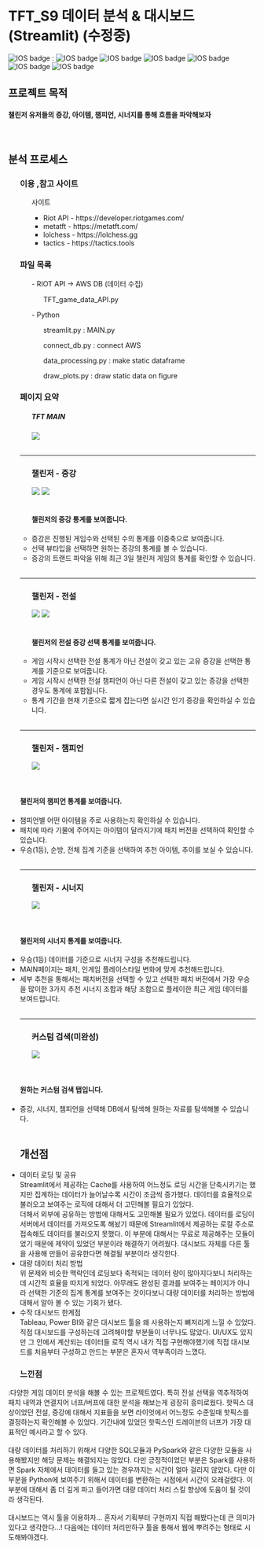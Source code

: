 <h1> TFT_S9 데이터 분석 & 대시보드 (Streamlit) (수정중) </h1>

![IOS badge](https://img.shields.io/badge/python-3.7-blue?style=flat-square&logo=python&logoColor=ffdd54&style=plastic)  : 
![IOS badge](https://img.shields.io/badge/-streamlit-lightgrey)
![IOS badge](https://img.shields.io/badge/-pickle-lightgrey)
![IOS badge](https://img.shields.io/badge/-pandas-lightgrey)
![IOS badge](https://img.shields.io/badge/-numpy-lightgrey)
![IOS badge](https://img.shields.io/badge/-matplotlib-lightgrey)
![IOS badge](https://img.shields.io/badge/-plotly-lightgrey)



<h2> 프로젝트 목적 </h2>
<h4> 챌린저 유저들의 증강, 아이템, 챔피언, 시너지를 통해 흐름을 파악해보자 </h4>

</br>

<h2> 분석 프로세스 </h2>

<ul> <h3> 이용 ,참고 사이트 </h3>

<ul>사이트<ul>
  <li> Riot API - https://developer.riotgames.com/</li>
  <li> metatft - https://metatft.com/</li>
  <li> lolchess - https://lolchess.gg </li>
  <li> tactics - https://tactics.tools </li>
 </ul></ul>
</ul>

<ul><h3> 파일 목록 </h3>
<ul> - RIOT API -> AWS DB (데이터 수집)
  <ul> TFT_game_data_API.py </ul></ul>
<ul> - Python 
  <ul> streamlit.py  : MAIN.py </ul>
  <ul> connect_db.py : connect AWS </ul>
  <ul> data_processing.py : make static dataframe </ul>
  <ul> draw_plots.py : draw static data on figure </ul>
</ul>
  
</ul>

<ul><h3> 페이지 요약</h3>
  <ul> <h5>TFT MAIN</h5>
    <img src='https://github.com/LSH0414/Project/assets/119479455/876eb966-c090-44cb-b7ea-5624a7cb68b3'>
  </ul>
  </br>

  ---
    
   <ul> <h3> 챌린저 - 증강 </h3>
     <img src = 'https://github.com/LSH0414/Project/assets/119479455/ecdeaae3-07c9-407d-9e22-02f002f97965'>
     <img src = 'https://github.com/LSH0414/Project/assets/119479455/da66a40d-56fd-4c96-bae6-66c3d46a5948'>
     </br></br> <h4> 챌린저의 증강 통계를 보여줍니다. </h4>
     <li> 증강은 진행된 게임수와 선택된 수의 통계를 이중축으로 보여줍니다.</li>
     <li>선택 뷰타입을 선택하면 원하는 증강의 통계를 볼 수 있습니다.</li>
     <li>증강의 트랜드 파악을 위해 최근 3일 챌린저 게임의 통계를 확인할 수 있습니다.</li>
   </li>
    </ul>
    </br>   

---

  <ul> <h3> 챌린저 - 전설 </h3>
   <img src = 'https://github.com/LSH0414/Project/assets/119479455/d7d4a349-368a-4a67-a8e4-e47c5af1248b)'>
   <img src = 'https://github.com/LSH0414/Project/assets/119479455/37e49388-4aff-4127-8efb-7222bc081d7d'>
   </br></br> <h4>챌린저의 전설 증강 선택 통계를 보여줍니다. </h4>
     <li> 게임 시작시 선택한 전설 통계가 아닌 전설이 갖고 있는 고유 증강을 선택한 통계를 기준으로 보여줍니다. </li>
     <li> 게임 시작시 선택한 전설 챔피언이 아닌 다른 전설이 갖고 있는 증강을 선택한 경우도 통계에 포함됩니다. </li>
     <li> 통계 기간을 현재 기준으로 짧게 잡는다면 실시간 인기 증강을 확인하실 수 있습니다. </li>
   </li>
  </ul>
  </br>   

---
   
   <ul> <h3> 챌린저 - 챔피언 </h3>
     <img src = 'https://github.com/LSH0414/Project/assets/119479455/3437c955-cb9b-4f75-99ab-4a47677bb8df'>
   </ul>
   </br></br> <h4>챌린저의 챔피언 통계를 보여줍니다. </h4>
     <li> 챔피언별 어떤 아이템을 주로 사용하는지 확인하실 수 있습니다. </li>
     <li> 패치에 따라 기물에 주어지는 아이템이 달라지기에 패치 버전을 선택하여 확인할 수 있습니다. </li>
     <li> 우승(1등), 순방, 전체 집계 기준을 선택하여 추천 아이템, 추이를 보실 수 있습니다. </li>
   </li>
   </br>

   ---
   
   <ul> <h3> 챌린저 - 시너지 </h3>
     <img src = 'https://github.com/LSH0414/Project/assets/119479455/1965c9ba-a5c8-4109-98a1-fef543b2e836'>
   </ul>
    </br></br> <h4>챌린저의 시너지 통계를 보여줍니다. </h4>
     <li> 우승(1등) 데이터를 기준으로 시너지 구성을 추천해드립니다. </li>
     <li> MAIN페이지는 패치, 인게임 플레이스타일 변화에 맞게 추천해드립니다. </li>
     <li> 세부 추천을 통해서는 패치버전을 선택할 수 있고 선택한 패치 버전에서 가장 우승을 많이한 3가지 추천 시너지 조합과 해당 조합으로 플레이한 최근 게임 데이터를 보여드립니다. </li>
  </br>   

  ---
    
   <ul> <h3> 커스텀 검색(미완성) </h3>
     <img src = 'https://github.com/LSH0414/Project/assets/119479455/68bc3107-c17f-435d-9cda-4ef1b06d414b'>
   </ul>
    </br></br> <h4> 원하는 커스텀 검색 탭입니다.  </h4>
     <li> 증강, 시너지, 챔피언을 선택해 DB에서 탐색해 원하는 자료를 탐색해볼 수 있습니다. </li>
    </br>    
</ul></ul>


<ul><h2> 개선점 </h2>
<li>
데이터 로딩 및 공유</br>
Streamlit에서 제공하는 Cache를 사용하여 어느정도 로딩 시간을 단축시키기는 했지만 집계하는 데이터가 늘어날수록 시간이 조금씩 증가했다. 데이터를 효율적으로 불러오고 보여주는 로직에 대해서 더 고민해볼 필요가 있었다.</br>
  더해서 외부에 공유하는 방법에 대해서도 고민해볼 필요가 있었다. 데이터를 로딩이 서버에서 데이터를 가져오도록 해놨기 때문에 Streamlit에서 제공하는 로컬 주소로 접속해도 데이터를 불러오지 못했다. 이 부분에 대해서는 무료로 제공해주는 모듈이었기 때문에 제약이 있었던 부분이라 해결하기 어려웠다. 대시보드 자체를 다른 툴을 사용해 만들어 공유한다면 해결될 부분이라 생각한다.
</li>
<li>
대량 데이터 처리 방법</br>
위 문제와 비슷한 맥락인데 로딩보다 축적되는 데이터 량이 많아지다보니 처리하는데 시간적 효율을 따지게 되었다. 아무래도 완성된 결과를 보여주는 페이지가 아니라 선택한 기준의 집계 통계를 보여주는 것이다보니 대량 데이터를 처리하는 방법에 대해서 알아 볼 수 있는 기회가 됐다.
</li>
<li>
수작 대시보드 한계점</br>
Tableau, Power BI와 같은 대시보드 툴을 왜 사용하는지 뼈저리게 느낄 수 있었다. 직접 대시보드를 구성하는데 고려해야할 부분들이 너무나도 많았다. UI/UX도 있지만 그 안에서 계산되는 데이터들 로직 역시 내가 직접 구현해야했기에 직접 대시보드를 처음부터 구성하고 만드는 부분은 혼자서 역부족이라 느꼈다.
</li></ul>

<ul> <h3> 느낀점 </h3></ul>
:다양한 게임 데이터 분석을 해볼 수 있는 프로젝트였다. 특히 전설 선택을 역추적하여 패치 내역과 연결지어 너프/버프에 대한 분석을 해보는게 굉장히 흥미로웠다. 핫픽스 대상이었던 전설, 증강에 대해서 지표들을 보면 라이엇에서 어느정도 수준일때 핫픽스를 결정하는지 확인해볼 수 있었다. 기간내에 있었던 핫픽스인 드레이븐의 너프가 가장 대표적인 예시라고 할 수 있다.</br></br>
 대량 데이터를 처리하기 위해서 다양한 SQL모듈과 PySpark와 같은 다양한 모듈을 사용해봤지만 해당 문제는 해결되지는 않았다. 다만 긍정적이었던 부분은 Spark를 사용하면 Spark 자체에서 데이터를 들고 있는 경우까지는 시간이 얼마 걸리지 않았다. 다만 이 부분을 Python에 보여주기 위해서 데이터를 변환하는 시점에서 시간이 오래걸렸다. 이 부분에 대해서 좀 더 깊게 파고 들어가면 대량 데이터 처리 스킬 향상에 도움이 될 것이라 생각된다. </br></br>
 대시보드는 역시 툴을 이용하자... 혼자서 기획부터 구현까지 직접 해봤다는데 큰 의미가 있다고 생각한다...! 다음에는 데이터 처리만하구 툴을 통해서 웹에 뿌려주는 형태로 시도해봐야겠다.
